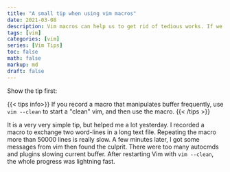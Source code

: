 ```yaml
---
title: "A small tip when using vim macros"
date: 2021-03-08 
description: Vim macros can help us to get rid of tedious works. If we want to repeat a macro thousands times, a small tip may accelerate the speed of progress.
tags: [vim]
categories: [vim]
series: [Vim Tips]
toc: false
math: false
markup: md
draft: false
---
```


Show the tip first:
<!--more-->

{{< tips info>}}
If you record a macro that manipulates buffer frequently, use `vim --clean` to start a "clean" vim, and then use the macro.
{{< /tips >}}

It is a very very simple tip, but helped me a lot yesterday. I recorded a macro to exchange two word-lines in a long text file. Repeating the macro more than 50000 lines is really slow. A few minutes later, I got some messages from vim then found the culprit. There were too many autocmds and plugins slowing current buffer. After restarting Vim with `vim --clean`, the whole progress was lightning fast.
